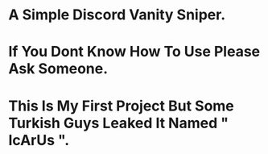 # A Simple Discord Vanity Sniper.
# If You Dont Know How To Use Please Ask Someone.
# This Is My First Project But Some Turkish Guys Leaked It Named " IcArUs ".
